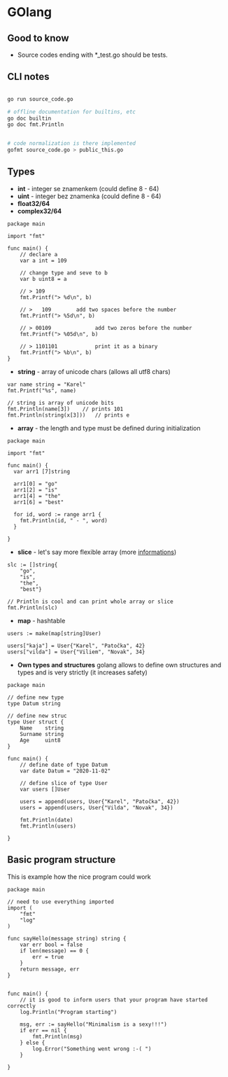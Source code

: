 GOlang
======


Good to know
------------
 - Source codes ending with \*\_test.go should be tests.



CLI notes
---------

```bash

go run source_code.go

# offline documentation for builtins, etc
go doc builtin	
go doc fmt.Println


# code normalization is there implemented
gofmt source_code.go > public_this.go
```
		

Types
-----


* **int**		- integer se znamenkem (could define 8 - 64)
* **uint** 	- integer bez znamenka (could define 8 - 64)
* **float32/64**		
* **complex32/64**	


```golang
package main

import "fmt"	

func main() {
	// declare a
	var a int = 109

	// change type and seve to b
	var b uint8 = a

	// > 109
	fmt.Printf("> %d\n", b)

	// >   109        add two spaces before the number
	fmt.Printf("> %5d\n", b)

	// > 00109				add two zeros before the number
	fmt.Printf("> %05d\n", b)

	// > 1101101			print it as a binary
	fmt.Printf("> %b\n", b)
}

```

* **string**   - array of unicode chars (allows all utf8 chars)


```golang
var name string = "Karel"
fmt.Printf("%s", name)

// string is array of unicode bits
fmt.Println(name[3])	// prints 101
fmt.Println(string(x[3]))	// prints e

```


* **array**  - the length and type must be defined during initialization

```golang
package main

import "fmt"

func main() {
  var arr1 [7]string

  arr1[0] = "go"
  arr1[2] = "is"
  arr1[4] = "the"
  arr1[6] = "best"

  for id, word := range arr1 {
    fmt.Println(id, " - ", word)
  }

}
```


* **slice** 	- let's say more flexible array (more [informations](https://blog.golang.org/slices-intro))
```golang
slc := []string{
	"go",
	"is",
	"the",
	"best"}

// Println is cool and can print whole array or slice
fmt.Println(slc)

```

* **map**  		- hashtable

```golang
users := make(map[string]User)

users["kaja"] = User{"Karel", "Patočka", 42}
users["vilda"] = User{"Viliem", "Novak", 34}
``` 


* **Own types and structures**
  golang allows to define own structures and types and is very strictly (it increases safety)

```golang
package main

// define new type
type Datum string

// define new struc
type User struct {
	Name    string
	Surname string
	Age     uint8
}

func main() {
	// define date of type Datum
	var date Datum = "2020-11-02"

	// define slice of type User
	var users []User

	users = append(users, User{"Karel", "Patočka", 42})
	users = append(users, User{"Vilda", "Novak", 34})
	
	fmt.Println(date)
	fmt.Println(users)

}

```

Basic program structure
-----------------------

This is example how the nice program could work

```golang
package main

// need to use everything imported
import (
	"fmt"
	"log"
)

func sayHello(message string) string {
	var err bool = false
	if len(message) == 0 {
		err = true
	}
	return message, err
}


func main() {
	// it is good to inform users that your program have started correctly
	log.Println("Program starting")

	msg, err := sayHello("Minimalism is a sexy!!!")	
	if err == nil {
		fmt.Println(msg)
	} else {
		log.Error("Something went wrong :-( ")
	}

}

```
